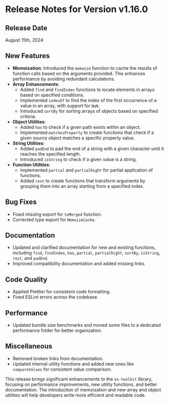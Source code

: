 # Release Notes for Version v1.16.0

## Release Date
August 15th, 2024

## New Features
- **Memoization**: Introduced the `memoize` function to cache the results of function calls based on the arguments provided. This enhances performance by avoiding redundant calculations.
- **Array Enhancements**:
  - Added `find` and `findIndex` functions to locate elements in arrays based on specified conditions.
  - Implemented `indexOf` to find the index of the first occurrence of a value in an array, with support for `NaN`.
  - Introduced `sortBy` for sorting arrays of objects based on specified criteria.
- **Object Utilities**:
  - Added `has` to check if a given path exists within an object.
  - Implemented `matchesProperty` to create functions that check if a given source object matches a specific property value.
- **String Utilities**:
  - Added `padEnd` to pad the end of a string with a given character until it reaches the specified length.
  - Introduced `isString` to check if a given value is a string.
- **Function Utilities**:
  - Implemented `partial` and `partialRight` for partial application of functions.
  - Added `rest` to create functions that transform arguments by grouping them into an array starting from a specified index.

## Bug Fixes
- Fixed missing export for `toMerged` function.
- Corrected type export for `MemoizeCache`.

## Documentation
- Updated and clarified documentation for new and existing functions, including `find`, `findIndex`, `has`, `partial`, `partialRight`, `sortBy`, `isString`, `rest`, and `padEnd`.
- Improved compatibility documentation and added missing links.

## Code Quality
- Applied Prettier for consistent code formatting.
- Fixed ESLint errors across the codebase.

## Performance
- Updated bundle size benchmarks and moved some files to a dedicated performance folder for better organization.

## Miscellaneous
- Removed broken links from documentation.
- Updated internal utility functions and added new ones like `compareValues` for consistent value comparison.

This release brings significant enhancements to the `es-toolkit` library, focusing on performance improvements, new utility functions, and better documentation. The introduction of memoization and new array and object utilities will help developers write more efficient and readable code.